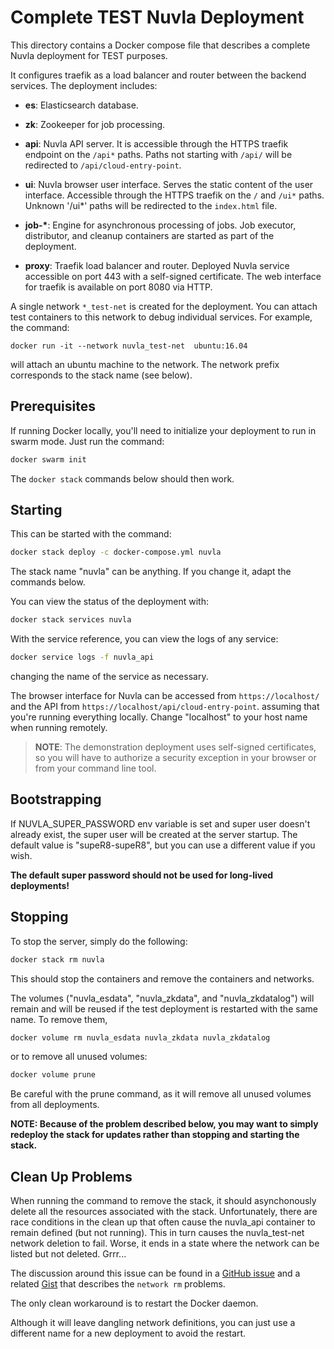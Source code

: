 Complete TEST Nuvla Deployment
==============================

This directory contains a Docker compose file that describes a complete
Nuvla deployment for TEST purposes.

It configures traefik as a load balancer and router between the
backend services.  The deployment includes:

 - **es**: Elasticsearch database.
 
 - **zk**: Zookeeper for job processing.
 
 - **api**: Nuvla API server. It is accessible through the HTTPS
   traefik endpoint on the `/api*` paths. Paths not starting with
   `/api/` will be redirected to `/api/cloud-entry-point`.
   
 - **ui**: Nuvla browser user interface. Serves the static content of
   the user interface. Accessible through the HTTPS traefik on the `/`
   and `/ui*` paths. Unknown '/ui*' paths will be redirected to the
   `index.html` file.
   
 - **job-\***: Engine for asynchronous processing of jobs. Job
   executor, distributor, and cleanup containers are started as part
   of the deployment.
   
 - **proxy**: Traefik load balancer and router. Deployed Nuvla service
   accessible on port 443 with a self-signed certificate. The web
   interface for traefik is available on port 8080 via HTTP.

A single network `*_test-net` is created for the deployment. You can
attach test containers to this network to debug individual services.
For example, the command:

    docker run -it --network nuvla_test-net  ubuntu:16.04

will attach an ubuntu machine to the network. The network prefix
corresponds to the stack name (see below).

Prerequisites
-------------

If running Docker locally, you'll need to initialize your deployment
to run in swarm mode. Just run the command:

```sh
docker swarm init
```

The `docker stack` commands below should then work.

Starting
--------

This can be started with the command:

```sh
docker stack deploy -c docker-compose.yml nuvla
```

The stack name "nuvla" can be anything.  If you change it, adapt the
commands below.

You can view the status of the deployment with:

```sh
docker stack services nuvla
```

With the service reference, you can view the logs of any service:

```sh
docker service logs -f nuvla_api
```

changing the name of the service as necessary.

The browser interface for Nuvla can be accessed from
`https://localhost/` and the API from
`https://localhost/api/cloud-entry-point`.  assuming that you're
running everything locally.  Change "localhost" to your host name when
running remotely.

> **NOTE**: The demonstration deployment uses self-signed
> certificates, so you will have to authorize a security exception in
> your browser or from your command line tool.

Bootstrapping
-------------

If NUVLA_SUPER_PASSWORD env variable is set and super user doesn't
already exist, the super user will be created at the server
startup. The default value is "supeR8-supeR8", but you can use a
different value if you wish.

**The default super password should not be used for long-lived
deployments!**

Stopping
--------

To stop the server, simply do the following:

```sh
docker stack rm nuvla
```

This should stop the containers and remove the containers and
networks.

The volumes ("nuvla_esdata", "nuvla_zkdata", and "nuvla_zkdatalog")
will remain and will be reused if the test deployment is restarted
with the same name. To remove them,

```sh
docker volume rm nuvla_esdata nuvla_zkdata nuvla_zkdatalog
```

or to remove all unused volumes:

```sh
docker volume prune
```

Be careful with the prune command, as it will remove all unused
volumes from all deployments.

**NOTE: Because of the problem described below, you may want to simply
redeploy the stack for updates rather than stopping and starting the
stack.**

Clean Up Problems
-----------------

When running the command to remove the stack, it should asynchonously
delete all the resources associated with the stack. Unfortunately,
there are race conditions in the clean up that often cause the
nuvla_api container to remain defined (but not running).  This in turn
causes the nuvla_test-net network deletion to fail. Worse, it ends in
a state where the network can be listed but not deleted. Grrr...

The discussion around this issue can be found in a [GitHub
issue](https://github.com/moby/moby/issues/32620) and a related
[Gist](https://gist.github.com/dperny/86bb33f195e4a3c27bbc497372652994)
that describes the `network rm` problems.

The only clean workaround is to restart the Docker daemon.

Although it will leave dangling network definitions, you can just use
a different name for a new deployment to avoid the restart.
